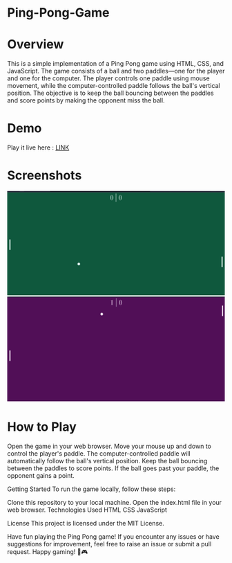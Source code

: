 # Ping-Pong-Game

# Overview
This is a simple implementation of a Ping Pong game using HTML, CSS, and JavaScript. The game consists of a ball and two paddles—one for the player and one for the computer. The player controls one paddle using mouse movement, while the computer-controlled paddle follows the ball's vertical position. The objective is to keep the ball bouncing between the paddles and score points by making the opponent miss the ball.

# Demo
Play it live here : [LINK](https://ping-pong-game-alpha.vercel.app/)


# Screenshots

![Start Screen](images/pp1.jpg)
![Game Screen](images/pp2.jpg)


# How to Play
Open the game in your web browser.
Move your mouse up and down to control the player's paddle.
The computer-controlled paddle will automatically follow the ball's vertical position.
Keep the ball bouncing between the paddles to score points.
If the ball goes past your paddle, the opponent gains a point.

Getting Started
To run the game locally, follow these steps:

Clone this repository to your local machine.
Open the index.html file in your web browser.
Technologies Used
HTML
CSS
JavaScript


License
This project is licensed under the MIT License.

Have fun playing the Ping Pong game! If you encounter any issues or have suggestions for improvement, feel free to raise an issue or submit a pull request. Happy gaming! 🏓🎮
